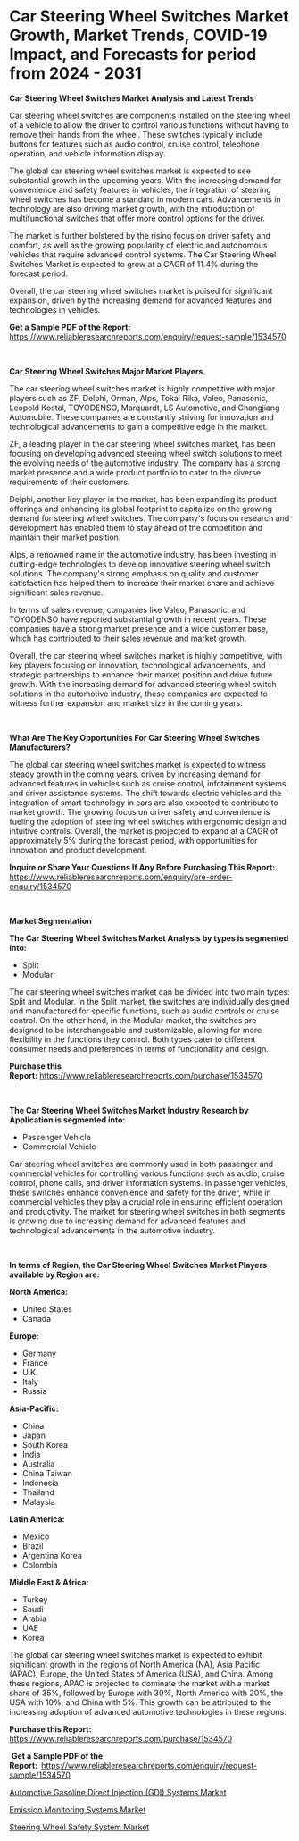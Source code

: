 <p><h1>Car Steering Wheel Switches Market Growth, Market Trends, COVID-19 Impact, and Forecasts for period from 2024 - 2031</h1></p><p><strong>Car Steering Wheel Switches Market Analysis and Latest Trends</strong></p>
<p><p>Car steering wheel switches are components installed on the steering wheel of a vehicle to allow the driver to control various functions without having to remove their hands from the wheel. These switches typically include buttons for features such as audio control, cruise control, telephone operation, and vehicle information display.</p><p>The global car steering wheel switches market is expected to see substantial growth in the upcoming years. With the increasing demand for convenience and safety features in vehicles, the integration of steering wheel switches has become a standard in modern cars. Advancements in technology are also driving market growth, with the introduction of multifunctional switches that offer more control options for the driver.</p><p>The market is further bolstered by the rising focus on driver safety and comfort, as well as the growing popularity of electric and autonomous vehicles that require advanced control systems. The Car Steering Wheel Switches Market is expected to grow at a CAGR of 11.4% during the forecast period.</p><p>Overall, the car steering wheel switches market is poised for significant expansion, driven by the increasing demand for advanced features and technologies in vehicles.</p></p>
<p><strong>Get a Sample PDF of the Report:&nbsp;</strong> <a href="https://www.reliableresearchreports.com/enquiry/request-sample/1534570">https://www.reliableresearchreports.com/enquiry/request-sample/1534570</a></p>
<p>&nbsp;</p>
<p><strong>Car Steering Wheel Switches Major Market Players</strong></p>
<p><p>The car steering wheel switches market is highly competitive with major players such as ZF, Delphi, Orman, Alps, Tokai Rika, Valeo, Panasonic, Leopold Kostal, TOYODENSO, Marquardt, LS Automotive, and Changjiang Automobile. These companies are constantly striving for innovation and technological advancements to gain a competitive edge in the market.</p><p>ZF, a leading player in the car steering wheel switches market, has been focusing on developing advanced steering wheel switch solutions to meet the evolving needs of the automotive industry. The company has a strong market presence and a wide product portfolio to cater to the diverse requirements of their customers.</p><p>Delphi, another key player in the market, has been expanding its product offerings and enhancing its global footprint to capitalize on the growing demand for steering wheel switches. The company's focus on research and development has enabled them to stay ahead of the competition and maintain their market position.</p><p>Alps, a renowned name in the automotive industry, has been investing in cutting-edge technologies to develop innovative steering wheel switch solutions. The company's strong emphasis on quality and customer satisfaction has helped them to increase their market share and achieve significant sales revenue.</p><p>In terms of sales revenue, companies like Valeo, Panasonic, and TOYODENSO have reported substantial growth in recent years. These companies have a strong market presence and a wide customer base, which has contributed to their sales revenue and market growth.</p><p>Overall, the car steering wheel switches market is highly competitive, with key players focusing on innovation, technological advancements, and strategic partnerships to enhance their market position and drive future growth. With the increasing demand for advanced steering wheel switch solutions in the automotive industry, these companies are expected to witness further expansion and market size in the coming years.</p></p>
<p>&nbsp;</p>
<p><strong>What Are The Key Opportunities For Car Steering Wheel Switches Manufacturers?</strong></p>
<p><p>The global car steering wheel switches market is expected to witness steady growth in the coming years, driven by increasing demand for advanced features in vehicles such as cruise control, infotainment systems, and driver assistance systems. The shift towards electric vehicles and the integration of smart technology in cars are also expected to contribute to market growth. The growing focus on driver safety and convenience is fueling the adoption of steering wheel switches with ergonomic design and intuitive controls. Overall, the market is projected to expand at a CAGR of approximately 5% during the forecast period, with opportunities for innovation and product development.</p></p>
<p><strong>Inquire or Share Your Questions If Any Before Purchasing This Report:</strong> <a href="https://www.reliableresearchreports.com/enquiry/pre-order-enquiry/1534570">https://www.reliableresearchreports.com/enquiry/pre-order-enquiry/1534570</a></p>
<p>&nbsp;</p>
<p><strong>Market Segmentation</strong></p>
<p><strong>The Car Steering Wheel Switches Market Analysis by types is segmented into:</strong></p>
<p><ul><li>Split</li><li>Modular</li></ul></p>
<p><p>The car steering wheel switches market can be divided into two main types: Split and Modular. In the Split market, the switches are individually designed and manufactured for specific functions, such as audio controls or cruise control. On the other hand, in the Modular market, the switches are designed to be interchangeable and customizable, allowing for more flexibility in the functions they control. Both types cater to different consumer needs and preferences in terms of functionality and design.</p></p>
<p><strong>Purchase this Report:&nbsp;</strong><a href="https://www.reliableresearchreports.com/purchase/1534570">https://www.reliableresearchreports.com/purchase/1534570</a></p>
<p>&nbsp;</p>
<p><strong>The Car Steering Wheel Switches Market Industry Research by Application is segmented into:</strong></p>
<p><ul><li>Passenger Vehicle</li><li>Commercial Vehicle</li></ul></p>
<p><p>Car steering wheel switches are commonly used in both passenger and commercial vehicles for controlling various functions such as audio, cruise control, phone calls, and driver information systems. In passenger vehicles, these switches enhance convenience and safety for the driver, while in commercial vehicles they play a crucial role in ensuring efficient operation and productivity. The market for steering wheel switches in both segments is growing due to increasing demand for advanced features and technological advancements in the automotive industry.</p></p>
<p>&nbsp;</p>
<p><strong>In terms of Region, the Car Steering Wheel Switches Market Players available by Region are:</strong></p>
<p>
    <p> <strong> North America: </strong>
        <ul>
            <li>United States</li>
            <li>Canada</li>
        </ul>
        </p> 
    <p> <strong> Europe: </strong>
        <ul>
            <li>Germany</li>
            <li>France</li>
            <li>U.K.</li>
            <li>Italy</li>
            <li>Russia</li>
        </ul>
        </p> 
    <p> <strong> Asia-Pacific: </strong>
        <ul>
            <li>China</li>
            <li>Japan</li>
            <li>South Korea</li>
            <li>India</li>
            <li>Australia</li>
            <li>China Taiwan</li>
            <li>Indonesia</li>
            <li>Thailand</li>
            <li>Malaysia</li>
        </ul>
        </p> 
    <p> <strong> Latin America: </strong>
        <ul>
            <li>Mexico</li>
            <li>Brazil</li>
            <li>Argentina Korea</li>
            <li>Colombia</li>
        </ul>
        </p> 
    <p> <strong> Middle East & Africa: </strong>
        <ul>
            <li>Turkey</li>
            <li>Saudi</li>
            <li>Arabia</li>
            <li>UAE</li>
            <li>Korea</li>
        </ul>
    </p>
    </p>
<p><p>The global car steering wheel switches market is expected to exhibit significant growth in the regions of North America (NA), Asia Pacific (APAC), Europe, the United States of America (USA), and China. Among these regions, APAC is projected to dominate the market with a market share of 35%, followed by Europe with 30%, North America with 20%, the USA with 10%, and China with 5%. This growth can be attributed to the increasing adoption of advanced automotive technologies in these regions.</p></p>
<p><strong>Purchase this Report: </strong><a href="https://www.reliableresearchreports.com/purchase/1534570">https://www.reliableresearchreports.com/purchase/1534570</a></p>
<p>&nbsp;<strong>Get a Sample PDF of the Report:&nbsp;&nbsp;</strong><a href="https://www.reliableresearchreports.com/enquiry/request-sample/1534570">https://www.reliableresearchreports.com/enquiry/request-sample/1534570</a></p>
<p><strong></strong></p>
<p><p><a href="https://github.com/nancykennedykellievqfqt2/Market-Research-Report-List-1/blob/main/automotive-gasoline-direct-injection-gdi-systems-market.md">Automotive Gasoline Direct Injection (GDI) Systems Market</a></p><p><a href="https://view.publitas.com/reportprime-1/emission-monitoring-systems-market-share-market-new-trends-analysis-report-by-type-by-application-by-end-use-by-region-and-segment-forecasts-2024-2031/">Emission Monitoring Systems Market</a></p><p><a href="https://github.com/seekum/Market-Research-Report-List-1/blob/main/steering-wheel-safety-system-market.md">Steering Wheel Safety System Market</a></p></p>